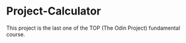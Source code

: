 # Project-Calculator
This project is the last one of the TOP (The Odin Project) fundamental course.
